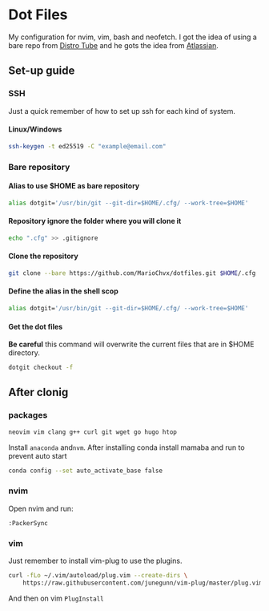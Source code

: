 # Dot Files

My configuration for nvim, vim, bash and neofetch. I got the idea of using a bare repo from [Distro Tube](https://www.youtube.com/channel/UCVls1GmFKf6WlTraIb_IaJg) and he gots the idea from [Atlassian](https://www.atlassian.com/git/tutorials/dotfiles).

## Set-up guide

### SSH

Just a quick remember of how to set up ssh for each kind of system.

#### Linux/Windows

```bash
ssh-keygen -t ed25519 -C "example@email.com"
```

### Bare repository

#### Alias to use $HOME as bare repository

```bash
alias dotgit='/usr/bin/git --git-dir=$HOME/.cfg/ --work-tree=$HOME'
```

#### Repository ignore the folder where you will clone it

```bash
echo ".cfg" >> .gitignore
```

#### Clone the repository

```bash
git clone --bare https://github.com/MarioChvx/dotfiles.git $HOME/.cfg
```

#### Define the alias in the shell scop

```bash
alias dotgit='/usr/bin/git --git-dir=$HOME/.cfg/ --work-tree=$HOME'
```

#### Get the dot files

**Be careful** this command will overwrite the current files that are in $HOME directory.

```bash
dotgit checkout -f
```
## After clonig

### packages

```bash
neovim vim clang g++ curl git wget go hugo htop
```
Install `anaconda` and`nvm`. After installing conda install mamaba and run to prevent auto start

```bash
conda config --set auto_activate_base false
```

### nvim

Open nvim and run:

```nvim
:PackerSync
```

### vim

Just remember to install vim-plug to use the plugins.

```bash
curl -fLo ~/.vim/autoload/plug.vim --create-dirs \
    https://raw.githubusercontent.com/junegunn/vim-plug/master/plug.vim
```

And then on vim `PlugInstall`
